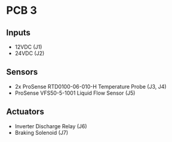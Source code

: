 # PCB 3

## Inputs

- 12VDC (J1)
- 24VDC (J2)

## Sensors

- 2x ProSense RTD0100-06-010-H Temperature Probe (J3, J4)
- ProSense VFS50-5-1001 Liquid Flow Sensor (J5)

## Actuators

- Inverter Discharge Relay (J6)
- Braking Solenoid (J7)